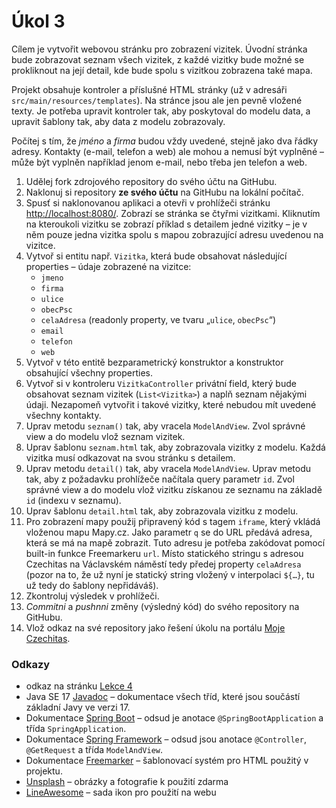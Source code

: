 # Úkol 3

Cílem je vytvořit webovou stránku pro zobrazení vizitek. Úvodní stránka bude zobrazovat seznam všech vizitek, z každé vizitky bude možné se prokliknout na
její detail, kde bude spolu s vizitkou zobrazena také mapa.

Projekt obsahuje kontroler a příslušné HTML stránky (už v adresáři `src/main/resources/templates`). Na stránce jsou ale jen pevně vložené texty. Je potřeba
upravit kontroler tak, aby poskytoval do modelu data, a upravit šablony tak, aby data z modelu zobrazovaly.

Počítej s tím, že *jméno* a *firma* budou vždy uvedené, stejně jako dva řádky adresy. Kontakty (e-mail, telefon a web) ale mohou a nemusí být vyplněné
– může být vyplněn například jenom e-mail, nebo třeba jen telefon a web.

1. Udělej fork zdrojového repository do svého účtu na GitHubu.
1. Naklonuj si repository **ze svého účtu** na GitHubu na lokální počítač.
1. Spusť si naklonovanou aplikaci a otevři v prohlížeči stránku [http://localhost:8080/](http://localhost:8080/). Zobrazí se stránka se čtyřmi vizitkami.
   Kliknutím na kteroukoli vizitku se zobrazí příklad s detailem jedné vizitky – je v něm pouze jedna vizitka spolu s mapou zobrazující adresu uvedenou na vizitce.
1. Vytvoř si entitu např. `Vizitka`, která bude obsahovat následující properties – údaje zobrazené na vizitce:
   * `jmeno`
   * `firma`
   * `ulice`
   * `obecPsc`
   * `celaAdresa` (readonly property, ve tvaru „`ulice`, `obecPsc`“)
   * `email`
   * `telefon`
   * `web`
1. Vytvoř v této entitě bezparametrický konstruktor a konstruktor obsahující všechny properties.
1. Vytvoř si v kontroleru `VizitkaController` privátní field, který bude obsahovat seznam vizitek (`List<Vizitka>`) a naplň seznam nějakými údaji. Nezapomeň
   vytvořit i takové vizitky, které nebudou mít uvedené všechny kontakty.   
1. Uprav metodu `seznam()` tak, aby vracela `ModelAndView`. Zvol správné view a do modelu vlož seznam vizitek.
1. Uprav šablonu `seznam.html` tak, aby zobrazovala vizitky z modelu. Každá vizitka musí odkazovat na svou stránku s detailem.
1. Uprav metodu `detail()` tak, aby vracela `ModelAndView`. Uprav metodu tak, aby z požadavku prohlížeče načítala query parametr `id`. Zvol správné view a do
   modelu vlož vizitku získanou ze seznamu na základě `id` (indexu v seznamu).
1. Uprav šablonu `detail.html` tak, aby zobrazovala vizitku z modelu.
1. Pro zobrazení mapy použij připravený kód s tagem `iframe`, který vkládá vloženou mapu Mapy.cz. Jako parametr `q` se do URL předává adresa, která se má
   na mapě zobrazit. Tuto adresu je potřeba zakódovat pomocí built-in funkce Freemarkeru `url`. Místo statického stringu s adresou Czechitas na Václavském
   náměstí tedy předej property `celaAdresa` (pozor na to, že už nyní je statický string vložený v interpolaci `${…}`, tu už tedy do šablony nepřidáváš).
1. Zkontroluj výsledek v prohlížeči.
1. *Commitni* a *pushnni* změny (výsledný kód) do svého repository na GitHubu.
1. Vlož odkaz na své repository jako řešení úkolu na portálu [Moje Czechitas](https://moje.czechitas.cz).

### Odkazy

* odkaz na stránku [Lekce 4](https://java.czechitas.cz/2022-podzim/java-2-online/lekce-4.html)
* Java SE 17 [Javadoc](https://docs.oracle.com/en/java/javase/17/docs/api/java.base/) – dokumentace všech tříd, které jsou součástí základní Javy ve verzi 17.
* Dokumentace [Spring Boot](https://spring.io/projects/spring-boot#learn) – odsud je anotace `@SpringBootApplication` a třída `SpringApplication`.
* Dokumentace [Spring Framework](https://spring.io/projects/spring-framework#learn) – odsud jsou anotace `@Controller`, `@GetRequest` a třída `ModelAndView`.
* Dokumentace [Freemarker](https://freemarker.apache.org/docs/index.html) – šablonovací systém pro HTML použitý v projektu.
* [Unsplash](https://unsplash.com) – obrázky a fotografie k použití zdarma
* [LineAwesome](https://icons8.com/line-awesome) – sada ikon pro použití na webu
